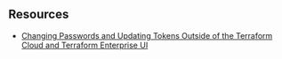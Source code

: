 <!-- action-docs-all source="action.yml" project="bendwyer/action-rotate-hcp-terraform-user-token" version="v1" -->

<!-- action-docs-all source="action.yml" project="bendwyer/action-rotate-hcp-terraform-user-token" version="v1" -->

Resources
---------

- [Changing Passwords and Updating Tokens Outside of the Terraform Cloud and Terraform Enterprise UI](https://support.hashicorp.com/hc/en-us/articles/4402342106003-Changing-Passwords-and-Updating-Tokens-Outside-of-the-Terraform-Cloud-and-Terraform-Enterprise-UI)
